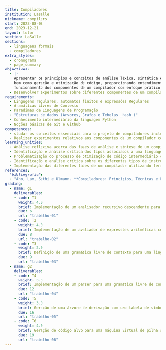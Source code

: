 ```yaml
---
title: Compiladores
institution: Lasalle
nickname: compilers
start: 2023-08-03
end: 2023-12-21
layout: tutor
section: LaSalle
sections:
  - linguagens formais
  - compiladores
extra_styles:
  - cronograma
  - page_summary
objectives:
  - |-
    Apresentar os princípios e conceitos de análise léxica, sintática e semântica,
    bem como geração e otimização de código, proporcionando entendimento sobre o
    funcionamento dos componentes de um compilador com enfoque prático
  - Desenvolver experimentos sobre diferentes componentes de um compilador.
requirements:
  - Lingugens regulares, automatos finitos e expressões Regulares
  - Gramáticas Livres de Contexto
  - Paradimas de Linguagens de Programação
  - "Estruturas de dados (Árvores, Grafos e Tebelas _Hash_)"
  - Conhecimento intermediário da linguagem Python
  - Noções básicas de Git e Github
competences:
  - studar os conceitos essenciais para o projeto de compiladores incluindo análise léxica, sintática, semântica e geração e otimização de código.
  - Realizar experimentos relativos aos componentes de um compilador com enfoque prático desenvolvido durante a disciplina com a utilização de ferramentas de geração de compiladores.
learning_unities:
  - Análise reflexiva acerca das fases de análise e síntese de um compilador.
  - Identificação e análise crítica dos tipos associados a uma linguagem bem como geração de código intermediário.
  - Problematização do processo de otimização de código intermediário comprometida com o desempenho de espaço e tempo.
  - Identificação e análise crítica sobre os diferentes tipos de instruções geradas no processo de compilação.
  - Implementação das diferentes fases de um compilador utilizando ferramentas para tal propósito de forma individual e cooperativa.
references:
  "bibliografia":
  - "Aho, Lam, Sethi e Ulmann. **Compiladores: Princípios, Técnicas e Ferramentas**. 2<sup>a</sup> ed. Pearson Addison Wesley, 2008."
grading:
  - name: g1
    deliverables:
    - code: T1
      weight: 4.0
      brief: Implementação de um analisador recursivo descendente para uma gramática de expressões aritméticas.
      due: 6
      url: "trabalho-01"
    - code: T2
      weight: 4.0
      brief: Implementação de um avaliador de expressões aritméticas com atribuição e acesso a variáveis.
      due: 8
      url: "trabalho-02"
    - code: T3
      weight: 2.0
      brief: Definição de uma gramática livre de contexto para uma linguagem procedural Turing-complete.
      due: 9
      url: "trabalho-03"
  - name: g2
    deliverables:
    - code: T4
      weight: 3.0
      brief: Implementação de um parser para uma gramática livre de contexto.
      due: 12
      url: "trabalho-04"
    - code: T5
      weight: 3.0
      brief: Geração de uma árvore de derivação com uso tabela de símbolos, para uma gramática livre de contexto.
      due: 16
      url: "trabalho-05"
    - code: T6
      weight: 4.0
      brief: Geração de código alvo para uma máquina virtual de pilha simplificada.
      due: 19
      url: "trabalho-06"
---
```

